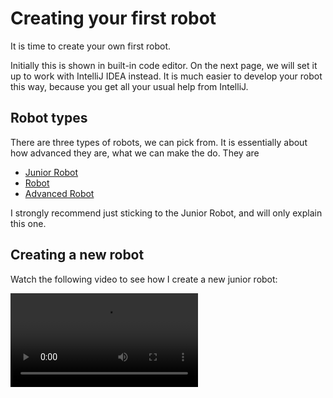 ﻿# Creating your first robot

It is time to create your own first robot.

Initially this is shown in built-in code editor. 
On the next page, we will set it up to work with IntelliJ IDEA instead. 
It is much easier to develop your robot this way, because you get all your usual help from IntelliJ.

## Robot types

There are three types of robots, we can pick from. It is essentially about how advanced they are, what we can make the do. They are

* [Junior Robot](https://robocode.sourceforge.io/docs/robocode/robocode/JuniorRobot.html)
* [Robot](https://robocode.sourceforge.io/docs/robocode/robocode/Robot.html)
* [Advanced Robot](https://robocode.sourceforge.io/docs/robocode/robocode/AdvancedRobot.html)

I strongly recommend just sticking to the Junior Robot, and will only explain this one.

## Creating a new robot

Watch the following video to see how I create a new junior robot:

<video src="https://youtu.be/OcqSY-h-glo"></video>
